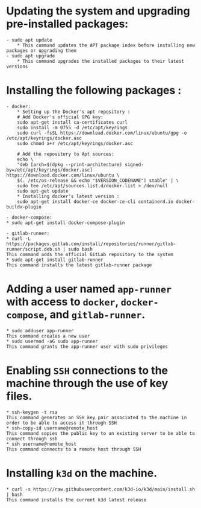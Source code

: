 # Updating the system and upgrading pre-installed packages:
    - sudo apt update 
        * This command updates the APT package index before installing new packages or upgrading them
    - sudo apt upgrade
        * This command upgrades the installed packages to their latest versions

# Installing the following packages :
    - docker:
        * Setting up the Docker's apt repository : 
        # Add Docker's official GPG key:
        sudo apt-get install ca-certificates curl
        sudo install -m 0755 -d /etc/apt/keyrings
        sudo curl -fsSL https://download.docker.com/linux/ubuntu/gpg -o /etc/apt/keyrings/docker.asc
        sudo chmod a+r /etc/apt/keyrings/docker.asc

        # Add the repository to Apt sources:
        echo \
        "deb [arch=$(dpkg --print-architecture) signed-by=/etc/apt/keyrings/docker.asc] https://download.docker.com/linux/ubuntu \
        $(. /etc/os-release && echo "$VERSION_CODENAME") stable" | \
        sudo tee /etc/apt/sources.list.d/docker.list > /dev/null
        sudo apt-get update
        * Installing docker's latest version : 
        sudo apt-get install docker-ce docker-ce-cli containerd.io docker-buildx-plugin

    - docker-compose:
    * sudo apt-get install docker-compose-plugin

    - gitlab-runner:
    * curl -L https://packages.gitlab.com/install/repositories/runner/gitlab-runner/script.deb.sh | sudo bash
    This command adds the official GitLab repository to the system
    * sudo apt-get install gitlab-runner
    This command installs the latest gitlab-runner package


# Adding a user named `app-runner` with access to `docker`, `docker-compose`, and `gitlab-runner`.
    * sudo adduser app-runner
    This command creates a new user
    * sudo usermod -aG sudo app-runner
    This command grants the app-runner user with sudo privileges

# Enabling `SSH` connections to the machine through the use of key files.
    * ssh-keygen -t rsa
    This command generates an SSH key pair associated to the machine in order to be able to access it through SSH
    * ssh-copy-id username@remote_host
    This command copies the public key to an existing server to be able to connect through ssh
    * ssh username@remote_host 
    This command connects to a remote host through SSH

# Installing `k3d` on the machine.
    * curl -s https://raw.githubusercontent.com/k3d-io/k3d/main/install.sh | bash
    This command installs the current k3d latest release